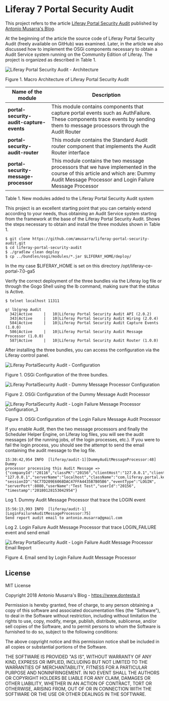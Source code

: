 # Liferay 7 Portal Security Audit

This project refers to the article [Liferay Portal Security Audit](https://goo.gl/2Gx7tP) published by 
[Antonio Musarra's Blog](https://www.dontesta.it). 

At the beginning of the article the source code of 
Liferay Portal Security Audit (freely available on GitHub) was examined. 
Later, in the article we also discussed how to implement the OSGi components 
necessary to obtain a Audit Service system running on the Community Edition of 
Liferay. The project is organized as described in Table 1.

![Liferay Portal Security Audit - Architecture](https://www.dontesta.it/wp-content/uploads/2018/01/LiferayPortalSecurityAuditArchitecture_v1.0.0.png)

Figure 1. Macro Architecture of Liferay Portal Security Audit


| Name of the module  | Description |
| ------------- | ------------- |
| **portal-security-audit-capture-events**  | This module contains components that capture portal events such as AuthFailure. These components trace events by sending them to message processors through the Audit Router  |
| **portal-security-audit-router**  | This module contains the Standard Audit router component that implements the Audit Router interface  |
| **portal-security-message-processor** | This module contains the two message processors that we have implemented in the course of this article and which are: Dummy Audit Message Processor and Login Failure Message Processor  |

Table 1. New modules added to the Liferay Portal Security Audit system


This project is an excellent starting point that you can certainly extend 
according to your needs, thus obtaining an Audit Service system starting 
from the framework at the base of the Liferay Portal Security Audit. 
Shows the steps necessary to obtain and install the three modules 
shown in Table 1.

```
$ git clone https://github.com/amusarra/liferay-portal-security-audit.git
$ cd liferay-portal-security-audit
$ ./gradlew clean deploy
$ cp ../bundles/osgi/modules/*.jar $LIFERAY_HOME/deploy/
```

In the my case $LIFERAY_HOME is set on this directory /opt/liferay-ce-portal-7.0-ga5

Verify the correct deployment of the three bundles via the Liferay log file or 
through the Gogo Shell using the lb command, making sure that the status is 
Active.

```
$ telnet localhost 11311

g! lb|grep Audit
  342|Active     |   10|Liferay Portal Security Audit API (2.0.2)
  343|Active     |   10|Liferay Portal Security Audit Wiring (2.0.4)
  584|Active     |   10|Liferay Portal Security Audit Capture Events (1.0.0)
  586|Active     |   10|Liferay Portal Security Audit Message Processor (1.0.0)
  587|Active     |   10|Liferay Portal Security Audit Router (1.0.0)
```

After installing the three bundles, you can access the configuration via the 
Liferay control panel.

![Liferay PortalSecurity Audit - Configuration](https://www.dontesta.it/wp-content/uploads/2018/01/LiferayPortalSecurityAuditConfiguration_1.png)

Figure 1. OSGi Configuration of the three bundles.

![Liferay PortalSecurity Audit - Dummy Message Processor Configuration](https://www.dontesta.it/wp-content/uploads/2018/01/LiferayPortalSecurityAuditConfiguration_2.png)

Figure 2. OSGi Configuration of the Dummy Message Audit Processor

![Liferay PortalSecurity Audit - Login Failure Message Processor Configuration_3](https://www.dontesta.it/wp-content/uploads/2018/01/LiferayPortalSecurityAuditConfiguration_3.png)

Figure 3. OSGi Configuration of the Login Failure Message Audit Processor

If you enable Audit, then the two message processors and finally the Scheduler 
Helper Engine, on Liferay log files, you will see the audit messages (of the 
running jobs, of the login processes, etc.). If you were to fail the login 
process, you should see the attempt to send the email containing the audit 
message to the log file.

```
15:30:42,954 INFO  [liferay/audit-1][DummyAuditMessageProcessor:48] Dummy 
processor processing this Audit Message => 
{"companyId":"20116","classPK":"20156","clientHost":"127.0.0.1","clientIP":
"127.0.0.1","serverName":"localhost","className":"com.liferay.portal.kernel.model.User",
"sessionID":"6C77D209E6068DAC47FFA4435B7B05B6","eventType":"LOGIN",
"serverPort":8080,"userName":"Test Test","userId":"20156",
"timestamp":"20180128153042954"}
```
Log 1. Dummy Audit Message Processor that trace the LOGIN event 

```
15:56:13,993 INFO  [liferay/audit-1][LoginFailureAuditMessageProcessor:75] 
Send report audit email to antonio.musarra@gmail.com
```
Log 2. Login Failure Audit Message Processor that trace LOGIN_FAILURE event 
and send email

![Liferay PortalSecurity Audit - Login Failure Audit Message Processor Email Report](https://www.dontesta.it/wp-content/uploads/2018/01/LiferayPortalSecurityAuditConfiguration_4.png)

Figure 4. Email send by Login Failure Audit Message Processor

## License
MIT License

Copyright 2018 Antonio Musarra's Blog - https://www.dontesta.it

Permission is hereby granted, free of charge, to any person obtaining a copy
of this software and associated documentation files (the "Software"), to deal
in the Software without restriction, including without limitation the rights
to use, copy, modify, merge, publish, distribute, sublicense, and/or sell copies
of the Software, and to permit persons to whom the Software is furnished to do so,
subject to the following conditions:

The above copyright notice and this permission notice shall be included in all
copies or substantial portions of the Software.

THE SOFTWARE IS PROVIDED "AS IS", WITHOUT WARRANTY OF ANY KIND, EXPRESS OR
IMPLIED, INCLUDING BUT NOT LIMITED TO THE WARRANTIES OF MERCHANTABILITY,
FITNESS FOR A PARTICULAR PURPOSE AND NONINFRINGEMENT. IN NO EVENT SHALL THE
AUTHORS OR COPYRIGHT HOLDERS BE LIABLE FOR ANY CLAIM, DAMAGES OR OTHER LIABILITY,
WHETHER IN AN ACTION OF CONTRACT, TORT OR OTHERWISE, ARISING FROM, OUT OF OR IN
CONNECTION WITH THE SOFTWARE OR THE USE OR OTHER DEALINGS IN THE SOFTWARE.